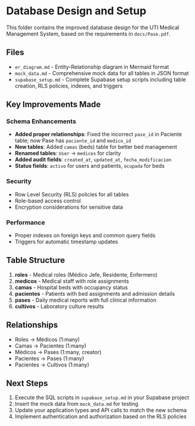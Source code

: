 # Database Design and Setup

This folder contains the improved database design for the UTI Medical Management System, based on the requirements in `docs/Pase.pdf`.

## Files

- `er_diagram.md` - Entity-Relationship diagram in Mermaid format
- `mock_data.md` - Comprehensive mock data for all tables in JSON format
- `supabase_setup.md` - Complete Supabase setup scripts including table creation, RLS policies, indexes, and triggers

## Key Improvements Made

### Schema Enhancements

- **Added proper relationships**: Fixed the incorrect `pase_id` in Paciente table; now Pase has `paciente_id` and `medico_id`
- **New tables**: Added `camas` (beds) table for better bed management
- **Renamed tables**: `User` → `medicos` for clarity
- **Added audit fields**: `created_at`, `updated_at`, `fecha_modificacion`
- **Status fields**: `activo` for users and patients, `ocupada` for beds

### Security

- Row Level Security (RLS) policies for all tables
- Role-based access control
- Encryption considerations for sensitive data

### Performance

- Proper indexes on foreign keys and common query fields
- Triggers for automatic timestamp updates

## Table Structure

1. **roles** - Medical roles (Médico Jefe, Residente, Enfermero)
2. **medicos** - Medical staff with role assignments
3. **camas** - Hospital beds with occupancy status
4. **pacientes** - Patients with bed assignments and admission details
5. **pases** - Daily medical reports with full clinical information
6. **cultivos** - Laboratory culture results

## Relationships

- Roles → Médicos (1:many)
- Camas → Pacientes (1:many)
- Médicos → Pases (1:many, creator)
- Pacientes → Pases (1:many)
- Pacientes → Cultivos (1:many)

## Next Steps

1. Execute the SQL scripts in `supabase_setup.md` in your Supabase project
2. Insert the mock data from `mock_data.md` for testing
3. Update your application types and API calls to match the new schema
4. Implement authentication and authorization based on the RLS policies
